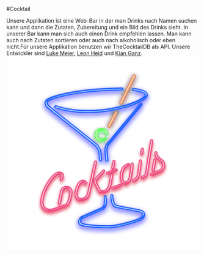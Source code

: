 #Cocktail

Unsere Applikation ist eine Web-Bar in der man Drinks nach Namen suchen kann und dann die Zutaten, Zubereitung und ein Bild des Drinks sieht. In unserer Bar kann man sich auch einen Drink empfehlen lassen. Man kann auch nach Zutaten sortieren oder auch nach alkoholisch oder eben nicht.Für unsere Applikation benutzen wir TheCocktailDB als API. Unsere Entwickler sind [Luke Meier](https://github.com/LukeMeier), [Leon Heid](https://github.com/LeonHeid) und [Kian Ganz](https://github.com/KianGanz).
![Logo](Cocktail.png)
